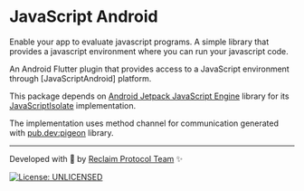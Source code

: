 # JavaScript Android

Enable your app to evaluate javascript programs. A simple library that provides a javascript environment where you can run your javascript code.

An Android Flutter plugin that provides access to a JavaScript environment through [JavaScriptAndroid] platform.

This package depends on [Android Jetpack JavaScript Engine](https://developer.android.com/reference/kotlin/androidx/javascriptengine) library for its [JavaScriptIsolate](https://developer.android.com/reference/kotlin/androidx/javascriptengine/JavaScriptIsolate) implementation. 

The implementation uses method channel for communication generated with [pub.dev:pigeon](https://pub.dev/packages/pigeon) library.

___

Developed with 💙 by [Reclaim Protocol Team][reclaimprotocol_link] ✨

[![License: UNLICENSED][license_badge]][license_link]

[license_badge]: https://img.shields.io/badge/license-UNLICENSED-blue.svg
[license_link]: https://opensource.org/license/UNLICENSED
[reclaimprotocol_link]: https://reclaimprotocol.org
